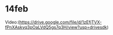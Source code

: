 # 14feb

Video:(https://drive.google.com/file/d/1zEfjTVX-fPnXAskyq3pOaLVdQ5gs7q3H/view?usp=drivesdk)
